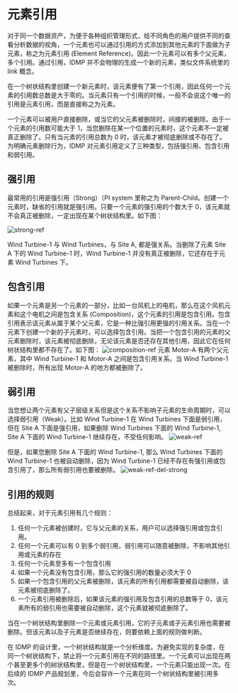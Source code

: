 # 元素引用

对于同一个数据资产，为便于各种组织管理形式，给不同角色的用户提供不同的查看分析数据的视角，一个元素也可以通过引用的方式添加到其他元素的下面做为子元素，称之为元素引用 (Element Reference)。因此一个元素可以有多个父元素，多个引用。通过引用，IDMP 并不会物理的生成一个新的元素，类似文件系统里的 link 概念。  

在一个树状结构里创建一个新元素时，该元素便有了第一个引用，因此任何一个元素的引用数总数是大于零的。当元素只有一个引用的时候，一般不会说这个唯一的引用是元素引用，而是直接称之为元素。

一个元素可以被用户直接删除，或当它的父元素被删除时，间接的被删除。由于一个元素的引用数可能大于 1，当您删除在某一个位置的元素时，这个元素不一定被真正删除了。只有当元素的引用总数为 0 时，该元素才被彻底删除或不存在了。为明确元素删除行为，IDMP 对元素引用定义了三种类型，包括强引用、包含引用和弱引用。

## 强引用

最常用的引用是强引用（Strong）（PI system 里称之为 Parent-Child。创建一个元素时，缺省的引用就是强引用。只要一个元素的强引用的个数大于 0，该元素就不会真正被删除，一定出现在某个树状结构里。如下图：

![strong-ref](/docs-img/advanced/strong-ref.png)

Wind Turbine-1 与 Wind Turbines，与 Site A, 都是强关系。当删除了元素 Site A 下的 Wind Turbine-1 时，Wind Turbine-1 并没有真正被删除，它还存在于元素 Wind Turbines 下。

## 包含引用

如果一个元素是另一个元素的一部分，比如一台风机上的电机，那么在这个风机元素和这个电机之间是包含关系 (Composition)，这个元素的引用是包含引用。包含引用表示该元素从属于某个父元素，它是一种比强引用更强的引用关系。当在一个元素下创建一个新的子元素时，可以选择包含引用。当把一个包含引用的元素的父元素删除时，该元素被彻底删除，无论该元素是否还存在其他引用，因此它在任何树状结构里都不存在了。如下图：
![composition-ref](/docs-img/advanced/composition-ref.png)
元素 Motor-A 有两个父元素，其中 Wind Turbine-1 和 Motor-A 之间是包含引用关系。当 Wind Turbine-1 被删除时，所有出现 Motor-A 的地方都被删除了。

## 弱引用

当您想让两个元素有父子层级关系但是这个关系不影响子元素的生命周期时，可以选择弱引用（Weak）。比如 Wind Turbine-1 在 Wind Turbines 下面是弱引用，但在 Site A 下面是强引用，如果删除 Wind Turbines 下面的 Wind Turbine-1, Site A 下面的 Wind Turbine-1 继续存在，不受任何影响。
![weak-ref](/docs-img/advanced/weak-ref.png)

但是，如果您删除 Site A 下面的 Wind Turbine-1, 那么 Wind Turbines 下面的 Wind Turbine-1 也被自动删除，因为 Wind Turbine-1 已经不存在有强引用或包含引用了，那么所有弱引用也要被删除。
![weak-ref-del-strong](/docs-img/advanced/weak-ref-del-strong.png)

## 引用的规则

总结起来，对于元素引用有几个规则：

1. 任何一个元素被创建时，它与父元素的关系，用户可以选择强引用或包含引用。
2. 任何一个元素可以有 0 到多个弱引用，弱引用可以随意被删除，不影响其他引用或元素的存在
3. 任何一个元素至多有一个包含引用
4. 如果一个元素没有包含引用，那么它的强引用的数量必须大于 0
5. 如果一个包含引用的父元素被删除，该元素的所有引用都需要被自动删除，该元素被彻底删除了。
6. 一个元素引用被删除后，如果该元素的强引用及包含引用的总数等于 0，该元素所有的弱引用也需要被自动删除，这个元素就被彻底删除了。

当在一个树状结构里删除一个元素或元素引用，它的子元素或子元素引用也需要被删除。但该元素以及子元素是否继续存在，则要依赖上面的规则做判断。

在 IDMP 的设计里，一个树状结构就是一个分析维度。为避免实现的复杂度，在同一个树状结构下，禁止将一个元素引用在不同的路径里。一个元素可以出现在两个甚至更多个的树状结构里，但是在一个树状结构里，一个元素只能出现一次。在后续的 IDMP 产品规划里，今后会容许一个元素在同一个树状结构里被引用多次。
